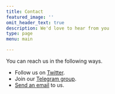 ```yaml
---
title: Contact
featured_image: ''
omit_header_text: true
description: We'd love to hear from you
type: page
menu: main

---
```



You can reach us in the following ways.

- Follow us on [Twitter](https://twitter.com/MoshangUsa).
- Join our [Telegram group](https://t.me/MoshangUS).
- [Send an email](mailto:moshangusa@gmx.us) to us.